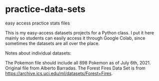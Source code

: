 # practice-data-sets
easy access practice stats files

This is my easy-access datasets projects for a Python class. I put it here mainly so students can easily access it through Google Colab, since sometimes the datasets are all over the place.

Notes about individual datasets:

The Pokemon file should include all 898 Pokemon as of July 6th, 2021. Original file from Alberto Barradas.
The Forest Fires Data Set is from https://archive.ics.uci.edu/ml/datasets/Forest+Fires.
